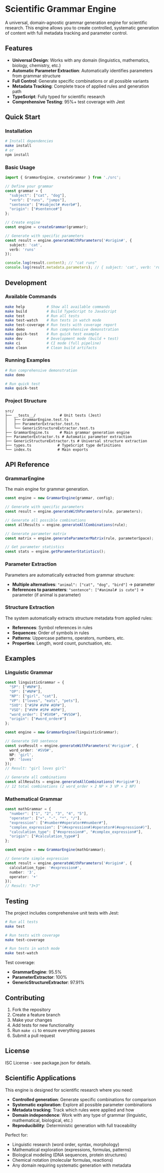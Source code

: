 # Scientific Grammar Engine

A universal, domain-agnostic grammar generation engine for scientific research. This engine allows you to create controlled, systematic generation of content with full metadata tracking and parameter control.

## Features

- **Universal Design**: Works with any domain (linguistics, mathematics, biology, chemistry, etc.)
- **Automatic Parameter Extraction**: Automatically identifies parameters from grammar structure
- **Full Control**: Generate specific combinations or all possible variants
- **Metadata Tracking**: Complete trace of applied rules and generation path
- **TypeScript**: Fully typed for scientific research
- **Comprehensive Testing**: 95%+ test coverage with Jest

## Quick Start

### Installation

```bash
# Install dependencies
make install
# or
npm install
```

### Basic Usage

```typescript
import { GrammarEngine, createGrammar } from './src';

// Define your grammar
const grammar = {
  "subject": ["cat", "dog"],
  "verb": ["runs", "jumps"],
  "sentence": ["#subject# #verb#"],
  "origin": ["#sentence#"]
};

// Create engine
const engine = createGrammar(grammar);

// Generate with specific parameters
const result = engine.generateWithParameters('#origin#', {
  subject: 'cat',
  verb: 'runs'
});

console.log(result.content); // "cat runs"
console.log(result.metadata.parameters); // { subject: 'cat', verb: 'runs' }
```

## Development

### Available Commands

```bash
make help          # Show all available commands
make build         # Build TypeScript to JavaScript
make test          # Run all tests
make test-watch    # Run tests in watch mode
make test-coverage # Run tests with coverage report
make demo          # Run comprehensive demonstration
make quick-test    # Run quick test example
make dev           # Development mode (build + test)
make ci            # CI mode (full pipeline)
make clean         # Clean build artifacts
```

### Running Examples

```bash
# Run comprehensive demonstration
make demo

# Run quick test
make quick-test
```

### Project Structure

```
src/
├── __tests__/           # Unit tests (Jest)
│   ├── GrammarEngine.test.ts
│   ├── ParameterExtractor.test.ts
│   └── GenericStructureExtractor.test.ts
├── GrammarEngine.ts     # Main grammar generation engine
├── ParameterExtractor.ts # Automatic parameter extraction
├── GenericStructureExtractor.ts # Universal structure extraction
├── types.ts            # TypeScript type definitions
└── index.ts            # Main exports
```

## API Reference

### GrammarEngine

The main engine for grammar generation.

```typescript
const engine = new GrammarEngine(grammar, config);

// Generate with specific parameters
const result = engine.generateWithParameters(rule, parameters);

// Generate all possible combinations
const allResults = engine.generateAllCombinations(rule);

// Generate parameter matrix
const matrix = engine.generateParameterMatrix(rule, parameterSpace);

// Get parameter statistics
const stats = engine.getParameterStatistics();
```

### Parameter Extraction

Parameters are automatically extracted from grammar structure:

- **Multiple alternatives**: `"animal": ["cat", "dog", "bird"]` → parameter
- **References to parameters**: `"sentence": ["#animal# is cute"]` → parameter (if animal is parameter)

### Structure Extraction

The system automatically extracts structure metadata from applied rules:

- **References**: Symbol references in rules
- **Sequences**: Order of symbols in rules
- **Patterns**: Uppercase patterns, operators, numbers, etc.
- **Properties**: Length, word count, punctuation, etc.

## Examples

### Linguistic Grammar

```typescript
const linguisticGrammar = {
  "SP": ["#NP#"],
  "OP": ["#NP#"],
  "NP": ["girl", "cat"],
  "VP": ["loves", "eats", "pets"],
  "SVO": ["#SP# #VP# #OP#"],
  "VSO": ["#VP# #SP# #OP#"],
  "word_order": ["#SVO#", "#VSO#"],
  "origin": ["#word_order#"]
};

const engine = new GrammarEngine(linguisticGrammar);

// Generate SVO sentence
const svoResult = engine.generateWithParameters('#origin#', {
  word_order: '#SVO#',
  NP: 'girl',
  VP: 'loves'
});
// Result: "girl loves girl"

// Generate all combinations
const allResults = engine.generateAllCombinations('#origin#');
// 12 total combinations (2 word_order × 2 NP × 3 VP × 2 NP)
```

### Mathematical Grammar

```typescript
const mathGrammar = {
  "number": ["1", "2", "3", "4", "5"],
  "operator": ["+", "-", "*", "/"],
  "expression": ["#number##operator##number#"],
  "complex_expression": ["(#expression#)#operator#(#expression#)"],
  "calculation_type": ["#expression#", "#complex_expression#"],
  "origin": ["#calculation_type#"]
};

const engine = new GrammarEngine(mathGrammar);

// Generate simple expression
const result = engine.generateWithParameters('#origin#', {
  calculation_type: '#expression#',
  number: '3',
  operator: '+'
});
// Result: "3+3"
```

## Testing

The project includes comprehensive unit tests with Jest:

```bash
# Run all tests
make test

# Run tests with coverage
make test-coverage

# Run tests in watch mode
make test-watch
```

Test coverage:
- **GrammarEngine**: 95.5%
- **ParameterExtractor**: 100%
- **GenericStructureExtractor**: 97.91%

## Contributing

1. Fork the repository
2. Create a feature branch
3. Make your changes
4. Add tests for new functionality
5. Run `make ci` to ensure everything passes
6. Submit a pull request

## License

ISC License - see package.json for details.

## Scientific Applications

This engine is designed for scientific research where you need:

- **Controlled generation**: Generate specific combinations for comparison
- **Systematic exploration**: Explore all possible parameter combinations
- **Metadata tracking**: Track which rules were applied and how
- **Domain independence**: Work with any type of grammar (linguistic, mathematical, biological, etc.)
- **Reproducibility**: Deterministic generation with full traceability

Perfect for:
- Linguistic research (word order, syntax, morphology)
- Mathematical exploration (expressions, formulas, patterns)
- Biological modeling (DNA sequences, protein structures)
- Chemical notation (molecular formulas, reactions)
- Any domain requiring systematic generation with metadata
